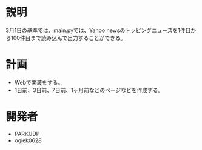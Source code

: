 # 説明
3月1日の基準では、main.pyでは、Yahoo newsのトッピングニュースを1件目から100件目まで読み込んで出力することができる。

# 計画
- Webで実装をする。
- 1日前、3日前、7日前、1ヶ月前などのページなどを作成する。

# 開発者
- PARKUDP
- ogiek0628
